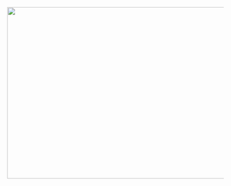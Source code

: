 
<a href="https://github.com/devxb/gitanimals">
  <img
    src="https://render.gitanimals.org/lines/eldoradodo"
    width="600"
    height="400"
  />
</a>
  
